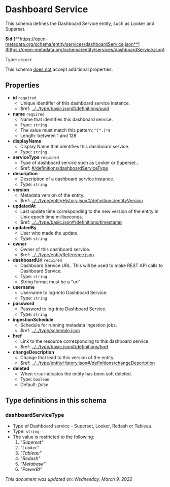 # Dashboard Service

This schema defines the Dashboard Service entity, such as Looker and Superset.

**$id:**[**https://open-metadata.org/schema/entity/services/dashboardService.json**](https://open-metadata.org/schema/entity/services/dashboardService.json)

Type: `object`

This schema <u>does not</u> accept additional properties.

## Properties
 - **id** `required`
	 - Unique identifier of this dashboard service instance.
	 - $ref: [../../type/basic.json#/definitions/uuid](../types/basic.md#uuid)
 - **name** `required`
	 - Name that identifies this dashboard service.
	 - Type: `string`
	 - The value must match this pattern: `^[^.]*$`
	 - Length: between 1 and 128
 - **displayName**
	 - Display Name that identifies this dashboard service.
	 - Type: `string`
 - **serviceType** `required`
	 - Type of dashboard service such as Looker or Superset...
	 - $ref: [#/definitions/dashboardServiceType](#dashboardservicetype)
 - **description**
	 - Description of a dashboard service instance.
	 - Type: `string`
 - **version**
	 - Metadata version of the entity.
	 - $ref: [../../type/entityHistory.json#/definitions/entityVersion](../types/entityhistory.md#entityversion)
 - **updatedAt**
	 - Last update time corresponding to the new version of the entity in Unix epoch time milliseconds.
	 - $ref: [../../type/basic.json#/definitions/timestamp](../types/basic.md#timestamp)
 - **updatedBy**
	 - User who made the update.
	 - Type: `string`
 - **owner**
	 - Owner of this dashboard service.
	 - $ref: [../../type/entityReference.json](../types/entityreference.md)
 - **dashboardUrl** `required`
	 - Dashboard Service URL. This will be used to make REST API calls to Dashboard Service.
	 - Type: `string`
	 - String format must be a "uri"
 - **username**
	 - Username to log-into Dashboard Service.
	 - Type: `string`
 - **password**
	 - Password to log-into Dashboard Service.
	 - Type: `string`
 - **ingestionSchedule**
	 - Schedule for running metadata ingestion jobs.
	 - $ref: [../../type/schedule.json](../types/schedule.md)
 - **href**
	 - Link to the resource corresponding to this dashboard service.
	 - $ref: [../../type/basic.json#/definitions/href](../types/basic.md#href)
 - **changeDescription**
	 - Change that lead to this version of the entity.
	 - $ref: [../../type/entityHistory.json#/definitions/changeDescription](../types/entityhistory.md#changedescription)
 - **deleted**
	 - When `true` indicates the entity has been soft deleted.
	 - Type: `boolean`
	 - Default: _false_


## Type definitions in this schema
### dashboardServiceType

 - Type of Dashboard service - Superset, Looker, Redash or Tableau.
 - Type: `string`
 - The value is restricted to the following: 
	 1. _"Superset"_
	 2. _"Looker"_
	 3. _"Tableau"_
	 4. _"Redash"_
	 5. _"Metabase"_
	 6. _"PowerBI"_




_This document was updated on: Wednesday, March 9, 2022_